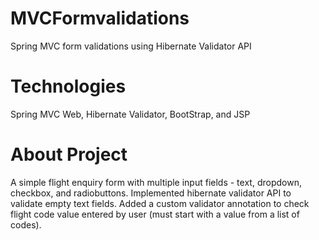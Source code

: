 # MVCFormvalidations
Spring MVC form validations using Hibernate Validator API

# Technologies
Spring MVC Web, Hibernate Validator, BootStrap, and JSP

# About Project
A simple flight enquiry form with multiple input fields - text, dropdown, checkbox, and radiobuttons.
Implemented hibernate validator API to validate empty text fields.
Added a custom validator annotation to check flight code value entered by user (must start with a value from a list of codes).
